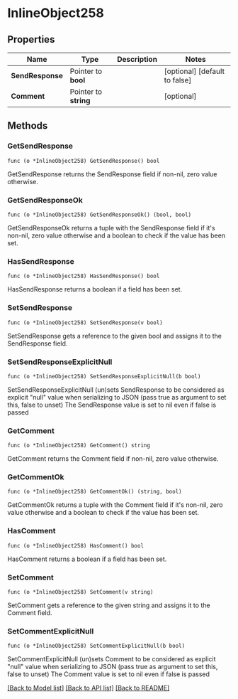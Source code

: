 # InlineObject258

## Properties

Name | Type | Description | Notes
------------ | ------------- | ------------- | -------------
**SendResponse** | Pointer to **bool** |  | [optional] [default to false]
**Comment** | Pointer to **string** |  | [optional] 

## Methods

### GetSendResponse

`func (o *InlineObject258) GetSendResponse() bool`

GetSendResponse returns the SendResponse field if non-nil, zero value otherwise.

### GetSendResponseOk

`func (o *InlineObject258) GetSendResponseOk() (bool, bool)`

GetSendResponseOk returns a tuple with the SendResponse field if it's non-nil, zero value otherwise
and a boolean to check if the value has been set.

### HasSendResponse

`func (o *InlineObject258) HasSendResponse() bool`

HasSendResponse returns a boolean if a field has been set.

### SetSendResponse

`func (o *InlineObject258) SetSendResponse(v bool)`

SetSendResponse gets a reference to the given bool and assigns it to the SendResponse field.

### SetSendResponseExplicitNull

`func (o *InlineObject258) SetSendResponseExplicitNull(b bool)`

SetSendResponseExplicitNull (un)sets SendResponse to be considered as explicit "null" value
when serializing to JSON (pass true as argument to set this, false to unset)
The SendResponse value is set to nil even if false is passed
### GetComment

`func (o *InlineObject258) GetComment() string`

GetComment returns the Comment field if non-nil, zero value otherwise.

### GetCommentOk

`func (o *InlineObject258) GetCommentOk() (string, bool)`

GetCommentOk returns a tuple with the Comment field if it's non-nil, zero value otherwise
and a boolean to check if the value has been set.

### HasComment

`func (o *InlineObject258) HasComment() bool`

HasComment returns a boolean if a field has been set.

### SetComment

`func (o *InlineObject258) SetComment(v string)`

SetComment gets a reference to the given string and assigns it to the Comment field.

### SetCommentExplicitNull

`func (o *InlineObject258) SetCommentExplicitNull(b bool)`

SetCommentExplicitNull (un)sets Comment to be considered as explicit "null" value
when serializing to JSON (pass true as argument to set this, false to unset)
The Comment value is set to nil even if false is passed

[[Back to Model list]](../README.md#documentation-for-models) [[Back to API list]](../README.md#documentation-for-api-endpoints) [[Back to README]](../README.md)


